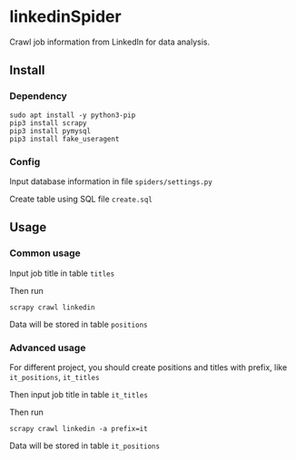 # linkedinSpider

Crawl job information from LinkedIn for data analysis.

## Install

### Dependency

    sudo apt install -y python3-pip
    pip3 install scrapy
    pip3 install pymysql
    pip3 install fake_useragent

### Config

Input database information in file `spiders/settings.py`

Create table using SQL file `create.sql`

## Usage

### Common usage

Input job title in table `titles`

Then run

    scrapy crawl linkedin

Data will be stored in table `positions`

### Advanced usage

For different project, you should create positions and titles with prefix, like `it_positions`, `it_titles`

Then input job title in table `it_titles`

Then run

    scrapy crawl linkedin -a prefix=it

Data will be stored in table `it_positions`